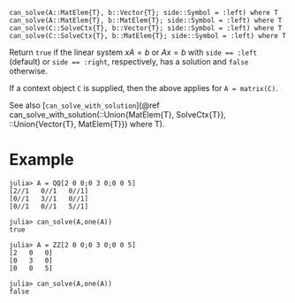 ```
can_solve(A::MatElem{T}, b::Vector{T}; side::Symbol = :left) where T
can_solve(A::MatElem{T}, b::MatElem{T}; side::Symbol = :left) where T
can_solve(C::SolveCtx{T}, b::Vector{T}; side::Symbol = :left) where T
can_solve(C::SolveCtx{T}, b::MatElem{T}; side::Symbol = :left) where T
```

Return `true` if the linear system $xA = b$ or $Ax = b$ with `side == :left` (default) or `side == :right`, respectively, has a solution and `false` otherwise.

If a context object `C` is supplied, then the above applies for `A = matrix(C)`.

See also [`can_solve_with_solution`](@ref can_solve_with_solution(::Union{MatElem{T}, SolveCtx{T}}, ::Union{Vector{T}, MatElem{T}}) where T).

# Example

```jldoctest
julia> A = QQ[2 0 0;0 3 0;0 0 5]
[2//1   0//1   0//1]
[0//1   3//1   0//1]
[0//1   0//1   5//1]

julia> can_solve(A,one(A))
true

julia> A = ZZ[2 0 0;0 3 0;0 0 5]
[2   0   0]
[0   3   0]
[0   0   5]

julia> can_solve(A,one(A))
false
```
